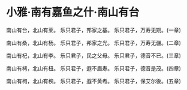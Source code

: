 # 小雅·南有嘉鱼之什·南山有台

南山有台，北山有莱。
乐只君子，邦家之基。
乐只君子，万寿无期。(一章)

南山有桑，北山有杨。
乐只君子，邦家之光。
乐只君子，万寿无疆。(二章)

南山有杞，北山有李。
乐只君子，民之父母。
乐只君子，德音不已。(三章)

南山有栲，北山有杻。
乐只君子，遐不眉寿。
乐只君子，德音是茂。(四章)

南山有枸，北山有楰。
乐只君子，遐不黄耇。
乐只君子，保艾尔後。(五章)

